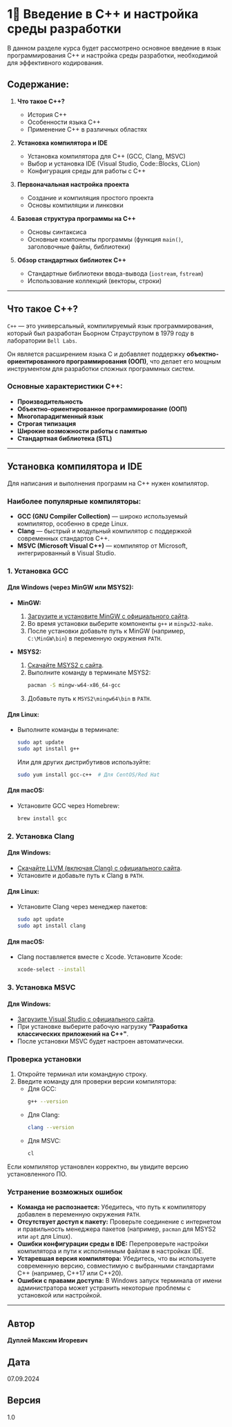 # 1⃣ Введение в C++ и настройка среды разработки

В данном разделе курса будет рассмотрено основное введение в язык программирования C++ и настройка среды разработки, необходимой для эффективного кодирования.

## Содержание:
1. **Что такое C++?**
   - История C++
   - Особенности языка C++
   - Применение C++ в различных областях

2. **Установка компилятора и IDE**
   - Установка компилятора для C++ (GCC, Clang, MSVC)
   - Выбор и установка IDE (Visual Studio, Code::Blocks, CLion)
   - Конфигурация среды для работы с C++

3. **Первоначальная настройка проекта**
   - Создание и компиляция простого проекта
   - Основы компиляции и линковки

4. **Базовая структура программы на C++**
   - Основы синтаксиса
   - Основные компоненты программы (функция `main()`, заголовочные файлы, библиотеки)

5. **Обзор стандартных библиотек C++**
   - Стандартные библиотеки ввода-вывода (`iostream`, `fstream`)
   - Использование коллекций (векторы, строки)

---

## Что такое C++?

`C++` — это универсальный, компилируемый язык программирования, который был разработан Бьорном Страуструпом в 1979 году в лаборатории `Bell Labs`.

Он является расширением языка C и добавляет поддержку **объектно-ориентированного программирования (ООП)**, что делает его мощным инструментом для разработки сложных программных систем.

### Основные характеристики C++:
- **Производительность**
- **Объектно-ориентированное программирование (ООП)**
- **Многопарадигменный язык**
- **Строгая типизация**
- **Широкие возможности работы с памятью**
- **Стандартная библиотека (STL)**

---

## Установка компилятора и IDE

Для написания и выполнения программ на C++ нужен компилятор.

### Наиболее популярные компиляторы:
- **GCC (GNU Compiler Collection)** — широко используемый компилятор, особенно в среде Linux.
- **Clang** — быстрый и модульный компилятор с поддержкой современных стандартов C++.
- **MSVC (Microsoft Visual C++)** — компилятор от Microsoft, интегрированный в Visual Studio.

### 1. Установка GCC

#### Для Windows (через MinGW или MSYS2):

- **MinGW:**
  1. [Загрузите и установите MinGW с официального сайта](https://osdn.net/projects/mingw/).
  2. Во время установки выберите компоненты `g++` и `mingw32-make`.
  3. После установки добавьте путь к MinGW (например, `C:\MinGW\bin`) в переменную окружения `PATH`.

- **MSYS2:**
  1. [Скачайте MSYS2 с сайта](https://www.msys2.org/).
  2. Выполните команду в терминале MSYS2:
     ```bash
     pacman -S mingw-w64-x86_64-gcc
     ```
  3. Добавьте путь к `MSYS2\mingw64\bin` в `PATH`.

#### Для Linux:

- Выполните команды в терминале:
  ```bash
  sudo apt update
  sudo apt install g++
  ```
  Или для других дистрибутивов используйте:
  ```bash
  sudo yum install gcc-c++  # Для CentOS/Red Hat
  ```

#### Для macOS:

- Установите GCC через Homebrew:
  ```bash
  brew install gcc
  ```

### 2. Установка Clang

#### Для Windows:
- [Скачайте LLVM (включая Clang) с официального сайта](https://llvm.org/).
- Установите и добавьте путь к Clang в `PATH`.

#### Для Linux:
- Установите Clang через менеджер пакетов:
  ```bash
  sudo apt update
  sudo apt install clang
  ```

#### Для macOS:
- Clang поставляется вместе с Xcode. Установите Xcode:
  ```bash
  xcode-select --install
  ```

### 3. Установка MSVC

#### Для Windows:
- [Загрузите Visual Studio с официального сайта](https://visualstudio.microsoft.com/).
- При установке выберите рабочую нагрузку **"Разработка классических приложений на C++"**.
- После установки MSVC будет настроен автоматически.

### Проверка установки

1. Откройте терминал или командную строку.
2. Введите команду для проверки версии компилятора:
   - Для GCC:
     ```bash
     g++ --version
     ```
   - Для Clang:
     ```bash
     clang --version
     ```
   - Для MSVC:
     ```cmd
     cl
     ```

Если компилятор установлен корректно, вы увидите версию установленного ПО.

### Устранение возможных ошибок

- **Команда не распознается:** Убедитесь, что путь к компилятору добавлен в переменную окружения `PATH`.
- **Отсутствует доступ к пакету:** Проверьте соединение с интернетом и правильность менеджера пакетов (например, `pacman` для MSYS2 или `apt` для Linux).
- **Ошибки конфигурации среды в IDE:** Перепроверьте настройки компилятора и пути к исполняемым файлам в настройках IDE.
- **Устаревшая версия компилятора:** Убедитесь, что вы используете современную версию, совместимую с выбранными стандартами C++ (например, C++17 или C++20).
- **Ошибки с правами доступа:** В Windows запуск терминала от имени администратора может устранить некоторые проблемы с установкой или настройкой.

---

## Автор

**Дуплей Максим Игоревич**

## Дата

07.09.2024

## Версия

1.0
